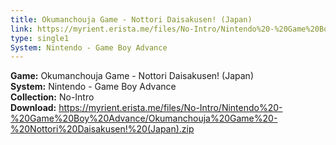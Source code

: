 ```yaml
---
title: Okumanchouja Game - Nottori Daisakusen! (Japan)
link: https://myrient.erista.me/files/No-Intro/Nintendo%20-%20Game%20Boy%20Advance/Okumanchouja%20Game%20-%20Nottori%20Daisakusen!%20(Japan).zip
type: single1
System: Nintendo - Game Boy Advance
---
```

<b>Game:</b> Okumanchouja Game - Nottori Daisakusen! (Japan)<br>
<b>System:</b> Nintendo - Game Boy Advance<br>
<b>Collection:</b> No-Intro<br>
<b>Download:</b> https://myrient.erista.me/files/No-Intro/Nintendo%20-%20Game%20Boy%20Advance/Okumanchouja%20Game%20-%20Nottori%20Daisakusen!%20(Japan).zip